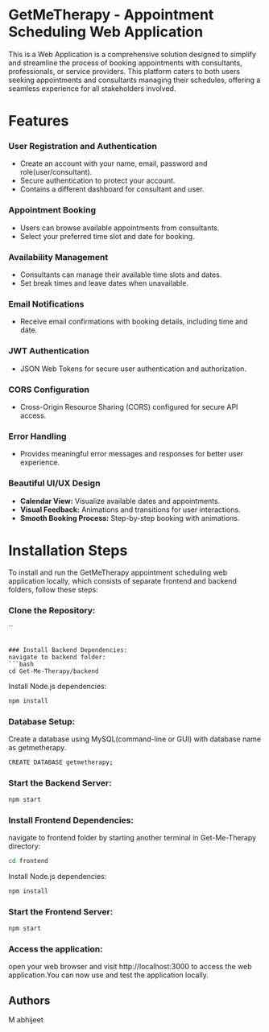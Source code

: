 # GetMeTherapy - Appointment Scheduling Web Application

This is a Web Application is a comprehensive solution designed to simplify and streamline the process of booking appointments with consultants, professionals, or service providers. This platform caters to both users seeking appointments and consultants managing their schedules, offering a seamless experience for all stakeholders involved. 


# Features
### User Registration and Authentication
- Create an account with your name, email, password and role(user/consultant).
- Secure authentication to protect your account.
- Contains a different dashboard for consultant and user.

### Appointment Booking
- Users can browse available appointments from consultants.
- Select your preferred time slot and date for booking.

### Availability Management
- Consultants can manage their available time slots and dates.
- Set break times and leave dates when unavailable.

### Email Notifications
- Receive email confirmations with booking details, including time and date.

### JWT Authentication
- JSON Web Tokens for secure user authentication and authorization.

### CORS Configuration
- Cross-Origin Resource Sharing (CORS) configured for secure API access.
### Error Handling
- Provides meaningful error messages and responses for better user experience.
### Beautiful UI/UX Design
- **Calendar View:** Visualize available dates and appointments.
- **Visual Feedback:** Animations and transitions for user interactions.
- **Smooth Booking Process:** Step-by-step booking with animations.


# Installation Steps

To install and run the GetMeTherapy appointment scheduling web application locally, which consists of separate frontend and backend folders, follow these steps:

### Clone the Repository:

``
```

### Install Backend Dependencies:
navigate to backend folder:
```bash
cd Get-Me-Therapy/backend
```
Install Node.js dependencies:
```bash
npm install
```
### Database Setup:
Create a database using MySQL(command-line or GUI) with database name as getmetherapy.
```bash
CREATE DATABASE getmetherapy;
```
### Start the Backend Server:
```bash
npm start
```
### Install Frontend Dependencies:
navigate to frontend folder by starting another terminal in Get-Me-Therapy directory:
```bash
cd frontend
```
Install Node.js dependencies:
```bash
npm install
```
### Start the Frontend Server:
```bash
npm start
```
### Access the application:
open your web browser and visit http://localhost:3000 to access the web application.You can now use and test the application locally.

## Authors
M abhijeet
